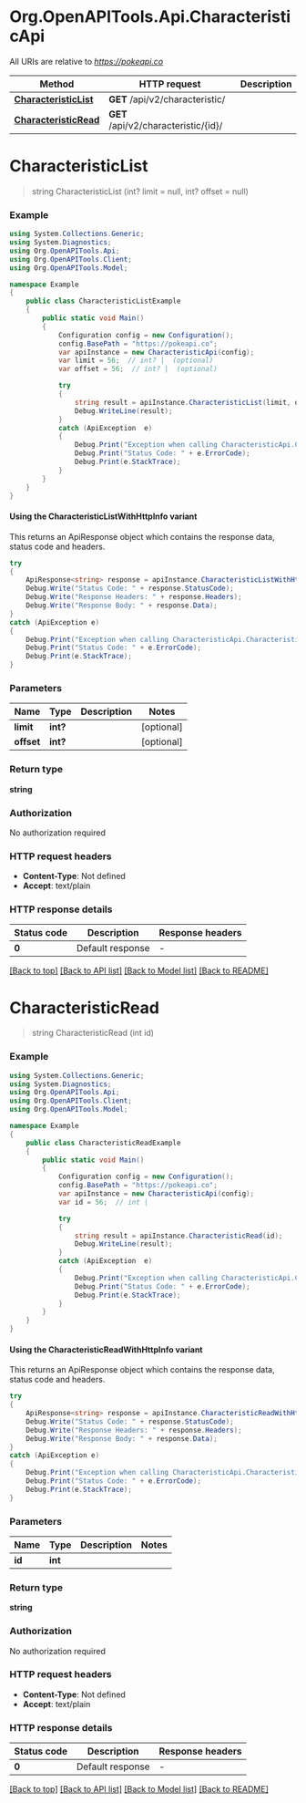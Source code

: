 # Org.OpenAPITools.Api.CharacteristicApi

All URIs are relative to *https://pokeapi.co*

| Method | HTTP request | Description |
|--------|--------------|-------------|
| [**CharacteristicList**](CharacteristicApi.md#characteristiclist) | **GET** /api/v2/characteristic/ |  |
| [**CharacteristicRead**](CharacteristicApi.md#characteristicread) | **GET** /api/v2/characteristic/{id}/ |  |

<a id="characteristiclist"></a>
# **CharacteristicList**
> string CharacteristicList (int? limit = null, int? offset = null)



### Example
```csharp
using System.Collections.Generic;
using System.Diagnostics;
using Org.OpenAPITools.Api;
using Org.OpenAPITools.Client;
using Org.OpenAPITools.Model;

namespace Example
{
    public class CharacteristicListExample
    {
        public static void Main()
        {
            Configuration config = new Configuration();
            config.BasePath = "https://pokeapi.co";
            var apiInstance = new CharacteristicApi(config);
            var limit = 56;  // int? |  (optional) 
            var offset = 56;  // int? |  (optional) 

            try
            {
                string result = apiInstance.CharacteristicList(limit, offset);
                Debug.WriteLine(result);
            }
            catch (ApiException  e)
            {
                Debug.Print("Exception when calling CharacteristicApi.CharacteristicList: " + e.Message);
                Debug.Print("Status Code: " + e.ErrorCode);
                Debug.Print(e.StackTrace);
            }
        }
    }
}
```

#### Using the CharacteristicListWithHttpInfo variant
This returns an ApiResponse object which contains the response data, status code and headers.

```csharp
try
{
    ApiResponse<string> response = apiInstance.CharacteristicListWithHttpInfo(limit, offset);
    Debug.Write("Status Code: " + response.StatusCode);
    Debug.Write("Response Headers: " + response.Headers);
    Debug.Write("Response Body: " + response.Data);
}
catch (ApiException e)
{
    Debug.Print("Exception when calling CharacteristicApi.CharacteristicListWithHttpInfo: " + e.Message);
    Debug.Print("Status Code: " + e.ErrorCode);
    Debug.Print(e.StackTrace);
}
```

### Parameters

| Name | Type | Description | Notes |
|------|------|-------------|-------|
| **limit** | **int?** |  | [optional]  |
| **offset** | **int?** |  | [optional]  |

### Return type

**string**

### Authorization

No authorization required

### HTTP request headers

 - **Content-Type**: Not defined
 - **Accept**: text/plain


### HTTP response details
| Status code | Description | Response headers |
|-------------|-------------|------------------|
| **0** | Default response |  -  |

[[Back to top]](#) [[Back to API list]](../README.md#documentation-for-api-endpoints) [[Back to Model list]](../README.md#documentation-for-models) [[Back to README]](../README.md)

<a id="characteristicread"></a>
# **CharacteristicRead**
> string CharacteristicRead (int id)



### Example
```csharp
using System.Collections.Generic;
using System.Diagnostics;
using Org.OpenAPITools.Api;
using Org.OpenAPITools.Client;
using Org.OpenAPITools.Model;

namespace Example
{
    public class CharacteristicReadExample
    {
        public static void Main()
        {
            Configuration config = new Configuration();
            config.BasePath = "https://pokeapi.co";
            var apiInstance = new CharacteristicApi(config);
            var id = 56;  // int | 

            try
            {
                string result = apiInstance.CharacteristicRead(id);
                Debug.WriteLine(result);
            }
            catch (ApiException  e)
            {
                Debug.Print("Exception when calling CharacteristicApi.CharacteristicRead: " + e.Message);
                Debug.Print("Status Code: " + e.ErrorCode);
                Debug.Print(e.StackTrace);
            }
        }
    }
}
```

#### Using the CharacteristicReadWithHttpInfo variant
This returns an ApiResponse object which contains the response data, status code and headers.

```csharp
try
{
    ApiResponse<string> response = apiInstance.CharacteristicReadWithHttpInfo(id);
    Debug.Write("Status Code: " + response.StatusCode);
    Debug.Write("Response Headers: " + response.Headers);
    Debug.Write("Response Body: " + response.Data);
}
catch (ApiException e)
{
    Debug.Print("Exception when calling CharacteristicApi.CharacteristicReadWithHttpInfo: " + e.Message);
    Debug.Print("Status Code: " + e.ErrorCode);
    Debug.Print(e.StackTrace);
}
```

### Parameters

| Name | Type | Description | Notes |
|------|------|-------------|-------|
| **id** | **int** |  |  |

### Return type

**string**

### Authorization

No authorization required

### HTTP request headers

 - **Content-Type**: Not defined
 - **Accept**: text/plain


### HTTP response details
| Status code | Description | Response headers |
|-------------|-------------|------------------|
| **0** | Default response |  -  |

[[Back to top]](#) [[Back to API list]](../README.md#documentation-for-api-endpoints) [[Back to Model list]](../README.md#documentation-for-models) [[Back to README]](../README.md)

